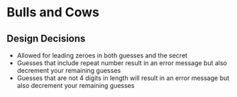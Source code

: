 # Bulls and Cows

## Design Decisions

- Allowed for leading zeroes in both guesses and the secret
- Guesses that include repeat number result in an error message but 
    also decrement your remaining guesses
- Guesses that are not 4 digits in length will result in an error 
    message but also decrement your remaining guesses
